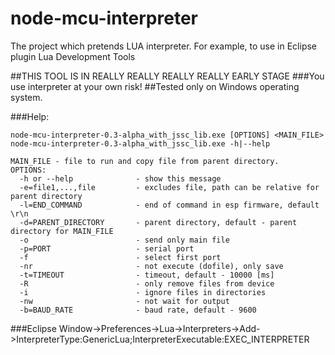 # node-mcu-interpreter
The project which pretends LUA interpreter. For example, to use in Eclipse plugin Lua Development Tools

##THIS TOOL IS IN REALLY REALLY REALLY REALLY EARLY STAGE
###You use interpreter at your own risk!
##Tested only on Windows operating system.


###Help:
```
node-mcu-interpreter-0.3-alpha_with_jssc_lib.exe [OPTIONS] <MAIN_FILE>
node-mcu-interpreter-0.3-alpha_with_jssc_lib.exe -h|--help

MAIN_FILE - file to run and copy file from parent directory.
OPTIONS:
  -h or --help              - show this message
  -e=file1,...,file         - excludes file, path can be relative for parent directory
  -l=END_COMMAND            - end of command in esp firmware, default \r\n
  -d=PARENT_DIRECTORY       - parent directory, default - parent directory for MAIN_FILE
  -o                        - send only main file
  -p=PORT                   - serial port
  -f                        - select first port
  -nr                       - not execute (dofile), only save
  -t=TIMEOUT                - timeout, default - 10000 [ms]
  -R                        - only remove files from device
  -i                        - ignore files in directories
  -nw                       - not wait for output
  -b=BAUD_RATE              - baud rate, default - 9600
```

###Eclipse
Window->Preferences->Lua->Interpreters->Add->InterpreterType:GenericLua;InterpreterExecutable:EXEC_INTERPRETER

